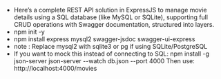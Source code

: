 - Here’s a complete REST API solution in ExpressJS to manage movie details using a SQL database (like MySQL or SQLite),     supporting full CRUD operations with Swagger documentation, structured into layers.
- npm init -y
- npm install express mysql2 swagger-jsdoc swagger-ui-express
- note :  Replace mysql2 with sqlite3 or pg if using SQLite/PostgreSQL 
- If you want to mock this instead of connecting to SQL:
    npm install -g json-server
    json-server --watch db.json --port 4000
    Then use: http://localhost:4000/movies
